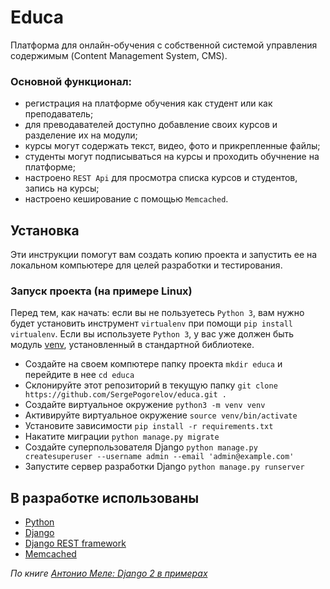 # Educa
Платформа для онлайн-обучения с собственной системой управления содержимым (Content Management System, CMS).

### Основной функционал:
- регистрация на платформе обучения как студент или как преподаватель;
- для преводавателей доступно добавление своих курсов и разделение их на модули;
- курсы могут содержать текст, видео, фото и прикрепленные файлы;
- студенты могут подписываться на курсы и проходить обучнение на платформе;
- настроено `REST Api` для просмотра списка курсов и студентов, запись на курсы;
- настроено кеширование с помощью `Memcached`.

## Установка
Эти инструкции помогут вам создать копию проекта и запустить ее на локальном компьютере для целей разработки и тестирования.

### Запуск проекта (на примере Linux)

Перед тем, как начать: если вы не пользуетесь `Python 3`, вам нужно будет установить инструмент `virtualenv` при помощи `pip install virtualenv`. 
Если вы используете `Python 3`, у вас уже должен быть модуль [venv](https://docs.python.org/3/library/venv.html), установленный в стандартной библиотеке.

- Создайте на своем компютере папку проекта `mkdir educa` и перейдите в нее `cd educa`
- Склонируйте этот репозиторий в текущую папку `git clone https://github.com/SergePogorelov/educa.git .`
- Создайте виртуальное окружение `python3 -m venv venv`
- Активируйте виртуальное окружение `source venv/bin/activate`
- Установите зависимости `pip install -r requirements.txt`
- Накатите миграции `python manage.py migrate`
- Создайте суперпользователя Django `python manage.py createsuperuser --username admin --email 'admin@example.com'`
- Запустите сервер разработки Django `python manage.py runserver`

## В разработке использованы

- [Python](https://www.python.org/)
- [Django](https://www.djangoproject.com/)
- [Django REST framework](https://www.django-rest-framework.org/)
- [Memcached](https://www.memcached.org/)

_По книге [Антонио Меле: Django 2 в примерах](https://dmkpress.com/catalog/computer/programming/python/978-5-97060-746-6/)_
